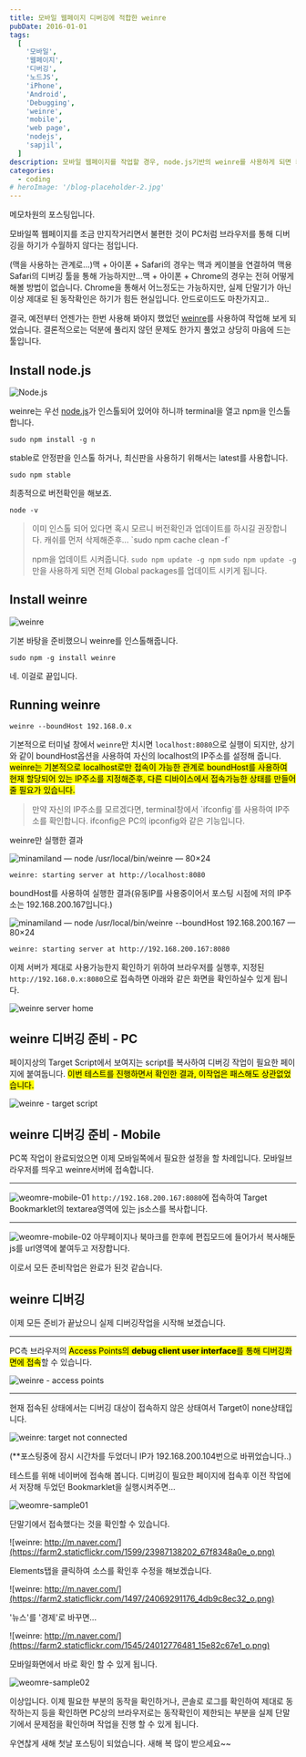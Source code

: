```yaml
---
title: 모바일 웹페이지 디버깅에 적합한 weinre
pubDate: 2016-01-01
tags:
  [
    '모바일',
    '웹페이지',
    '디버깅',
    '노드JS',
    'iPhone',
    'Android',
    'Debugging',
    'weinre',
    'mobile',
    'web page',
    'nodejs',
    'sapjil',
  ]
description: 모바일 웹페이지를 작업할 경우, node.js기반의 weinre를 사용하게 되면 케이블을 연결할 필요도 없고 iPhone/Android의 OS나 여타 단말기 종류에도 제한을 받지 않는 방식으로 디버깅 작업이 가능합니다.
categories:
  - coding
# heroImage: '/blog-placeholder-2.jpg'
---
```


메모차원의 포스팅입니다.

모바일쪽 웹페이지를 조금 만지작거리면서 불편한 것이 PC처럼 브라우저를 통해 디버깅을 하기가 수월하지 않다는 점입니다.

(맥을 사용하는 관계로...)맥 + 아이폰 + Safari의 경우는 맥과 케이블을 연결하여 맥용 Safari의 디버깅 툴을 통해 가능하지만...맥 + 아이폰 + Chrome의 경우는 전혀 어떻게 해볼 방법이 없습니다. Chrome을 통해서 어느정도는 가능하지만, 실제 단말기가 아닌이상 제대로 된 동작확인은 하기가 힘든 현실입니다. 안드로이드도 마찬가지고..

결국, 예전부터 언젠가는 한번 사용해 봐야지 했었던 [weinre](http://people.apache.org/~pmuellr/weinre/docs/latest/Home.html)를 사용하여 작업해 보게 되었습니다. 결론적으로는 덕분에 풀리지 않던 문제도 한가지 풀었고 상당히 마음에 드는 툴입니다.

## Install node.js

![Node.js](https://farm2.staticflickr.com/1569/23716551309_fdbef00302_o.png)

weinre는 우선 [node.js](https://nodejs.org/en/)가 인스톨되어 있어야 하니까 terminal을 열고 npm을 인스톨합니다.

```
sudo npm install -g n
```

stable로 안정판을 인스톨 하거나, 최신판을 사용하기 위해서는 latest를 사용합니다.

```
sudo npm stable
```

최종적으로 버전확인을 해보죠.

```
node -v
```

<blockquote>
이미 인스톨 되어 있다면 혹시 모르니 버전확인과 업데이트를 하시길 권장합니다.
캐쉬를 먼저 삭제해준후...
`sudo npm cache clean -f`

npm을 업데이트 시켜줍니다.
`sudo npm update -g npm`
`sudo npm update -g`만을 사용하게 되면 전체 Global packages를 업데이트 시키게 됩니다.

</blockquote>

## Install weinre

![weinre](https://farm6.staticflickr.com/5638/24001504511_110a052815_m.jpg)

기본 바탕을 준비했으니 weinre를 인스톨해줍니다.

```
sudo npm -g install weinre
```

네. 이걸로 끝입니다.

## Running weinre

```
weinre --boundHost 192.168.0.x
```

기본적으로 터미널 창에서 `weinre`만 치시면 `localhost:8080`으로 실행이 되지만, 상기와 같이 boundHost옵션을 사용하여 자신의 localhost의 IP주소를 설정해 줍니다. <mark>weinre는 기본적으로 localhost로만 접속이 가능한 관계로 boundHost를 사용하여 현재 할당되어 있는 IP주소를 지정해준후, 다른 디바이스에서 접속가능한 상태를 만들어줄 필요가 있습니다.</mark>

<blockquote>
만약 자신의 IP주소를 모르겠다면, terminal창에서
`ifconfig`를 사용하여 IP주소를 확인합니다. ifconfig은 PC의 ipconfig와 같은 기능입니다.
</blockquote>

weinre만 실행한 결과

![minamiland — node /usr/local/bin/weinre — 80×24](https://farm6.staticflickr.com/5622/24058677316_7e3ff61d91_o.png)

```
weinre: starting server at http://localhost:8080
```

boundHost를 사용하여 실행한 결과(유동IP를 사용중이어서 포스팅 시점에 저의 IP주소는 192.168.200.167입니다.)

![minamiland — node /usr/local/bin/weinre --boundHost 192.168.200.167 — 80×24](https://farm2.staticflickr.com/1454/23976635752_de362f6673_o.png)

```
weinre: starting server at http://192.168.200.167:8080
```

이제 서버가 제대로 사용가능한지 확인하기 위하여 브라우저를 실행후, 지정된 `http://192.168.0.x:8080`으로 접속하면 아래와 같은 화면을 확인하실수 있게 됩니다.

![weinre server home](https://farm6.staticflickr.com/5805/23458062203_a17a3e2024_z.jpg)

## weinre 디버깅 준비 - PC

페이지상의 Target Script에서 보여지는 script를 복사하여 디버깅 작업이 필요한 페이지에 붙여둡니다.
<mark>이번 테스트를 진행하면서 확인한 결과, 이작업은 패스해도 상관없었습니다.</mark>

![weinre - target script](https://farm2.staticflickr.com/1566/24002388371_643dff19d8_o.png)

## weinre 디버깅 준비 - Mobile

PC쪽 작업이 완료되었으면 이제 모바일쪽에서 필요한 설정을 할 차례입니다.
모바일브라우저를 띄우고 weinre서버에 접속합니다.

---

![weomre-mobile-01](https://farm6.staticflickr.com/5739/23466086984_d9e278fe5c_n.jpg)
`http://192.168.200.167:8080`에 접속하여 Target Bookmarklet의 textarea영역에 있는 js소스를 복사합니다.

---

![weomre-mobile-02](https://farm2.staticflickr.com/1697/24011730651_e687f96e5f_n.jpg)
아무페이지나 북마크를 한후에 편집모드에 들어가서 복사해둔 js를 url영역에 붙여두고 저장합니다.

이로서 모든 준비작업은 완료가 된것 같습니다.

## weinre 디버깅

이제 모든 준비가 끝났으니 실제 디버깅작업을 시작해 보겠습니다.

---

PC측 브라우저의 <mark>Access Points의 <b>debug client user interface</b>를 통해 디버깅화면에 접속</mark>할 수 있습니다.

![weinre - access points](https://farm2.staticflickr.com/1504/23789316450_4bd9be45a3_o.png)

---

현재 접속된 상태에서는 디버깅 대상이 접속하지 않은 상태여서 Target이 none상태입니다.

![weinre: target not connected](https://farm2.staticflickr.com/1565/24012430831_568cf18ce0_o.png)

(\*\*포스팅중에 잠시 시간차를 두었더니 IP가 192.168.200.104번으로 바뀌었습니다..)

테스트를 위해 네이버에 접속해 봅니다. 디버깅이 필요한 페이지에 접속후 이전 작업에서 저장해 두었던 Bookmarklet을 실행시켜주면...

![weomre-sample01](https://farm6.staticflickr.com/5829/23468414463_7454748178_n.jpg)

단말기에서 접속했다는 것을 확인할 수 있습니다.

![weinre: http://m.naver.com/](https://farm2.staticflickr.com/1599/23987138202_67f8348a0e_o.png)

Elements탭을 클릭하여 소스를 확인후 수정을 해보겠습니다.

![weinre: http://m.naver.com/](https://farm2.staticflickr.com/1497/24069291176_4db9c8ec32_o.png)

'뉴스'를 '경제'로 바꾸면...

![weinre: http://m.naver.com/](https://farm2.staticflickr.com/1545/24012776481_15e82c67e1_o.png)

모바일화면에서 바로 확인 할 수 있게 됩니다.

![weomre-sample02](https://farm2.staticflickr.com/1549/23987103872_0b77be0c1a_n.jpg)

이상입니다.
이제 필요한 부분의 동작을 확인하거나, 콘솔로 로그를 확인하여 제대로 동작하는지 등을 확인하면 PC상의 브라우저로는 동작확인이 제한되는 부분을 실제 단말기에서 문제점을 확인하며 작업을 진행 할 수 있게 됩니다.

우연찮게 새해 첫날 포스팅이 되었습니다.
새해 복 많이 받으세요~~
